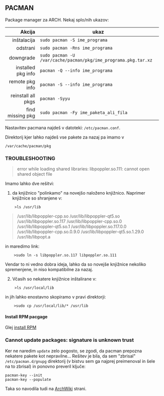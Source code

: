 ## PACMAN
Package manager za ARCH. Nekaj splo/nih ukazov:

|             Akcija | ukaz                                                           |
|-------------------:|----------------------------------------------------------------|
|        inštalacija | `sudo pacman -S ime_programa`                                  |
|           odstrani | `sudo pacman -Rns ime_programa`                                |
|          downgrade | `sudo pacman -U /var/cache/pacman/pkg/ime_programa.pkg.tar.xz` |
| installed pkg info | `pacman -Q --info ime_programa`                                |
|    remote pkg info | `pacman -S --info ime_programa`                                |
| reinstall all pkgs | `pacman -Syyu`                                                 |
|   find missing pkg | `sudo pacman -Fy ime_paketa_ali_fila`                          |

Nastavitev pacmana najdeš v datoteki: `/etc/pacman.conf`.

Direktorij kjer lahko najdeš vse pakete za nazaj pa imamo v  

    /var/cache/pacman/pkg

### TROUBLESHOOTING

> error while loading shared libraries: libpoppler.so.111: cannot open shared object file

Imamo lahko dve rešitvi:
1. da knjižnico "polinkamo" na novejšo naloženo knjižnico. Naprimer knjižnice so shranjene v:

        >ls /usr/lib

>/usr/lib/libpoppler-cpp.so          /usr/lib/libpoppler-qt5.so         /usr/lib/libpoppler.so.117
>/usr/lib/libpoppler-cpp.so.0        /usr/lib/libpoppler-qt5.so.1       /usr/lib/libpoppler.so.117.0.0
>/usr/lib/libpoppler-cpp.so.0.9.0    /usr/lib/libpoppler-qt5.so.1.29.0  /usr/lib/libpopt.a

in maredimo link:

        >sudo ln -s libpoppler.so.117 libpoppler.so.111

Vendar to ni vedno dobra ideja, lahko da so novejše knjižnice nekoliko spremenjene, in niso kompatibilne za nazaj.

2. Včasih so nekatere knjižnice inštalirane v:

        >ls /usr/local/lib

in jih lahko enostavno skopiramo v pravi direktorji:

        >sudo cp /usr/local/lib/* /usr/lib

#### Install RPM pacgage

Glej [install RPM](./prm_install.md)

### Cannot update packages: signature is unknown trust

Ker ne naredim `update` zelo pogosto, se zgodi, da pacman prepozna nekatere pakete kot nepravilne...
Rešitev je bila, da sem "zbrisal" `/etc/pacman.d/gnupg` direktorij (v bistvu sem ga najprej preimenoval in
šele na to zbrisal) in ponovno preveril ključe:

    pacman-key --init
    pacman-key --populate

Taka so navodila tudi na [ArchWiki](https://wiki.archlinux.org/title/Pacman/Package_signing#Resetting_all_the_keys) strani.
